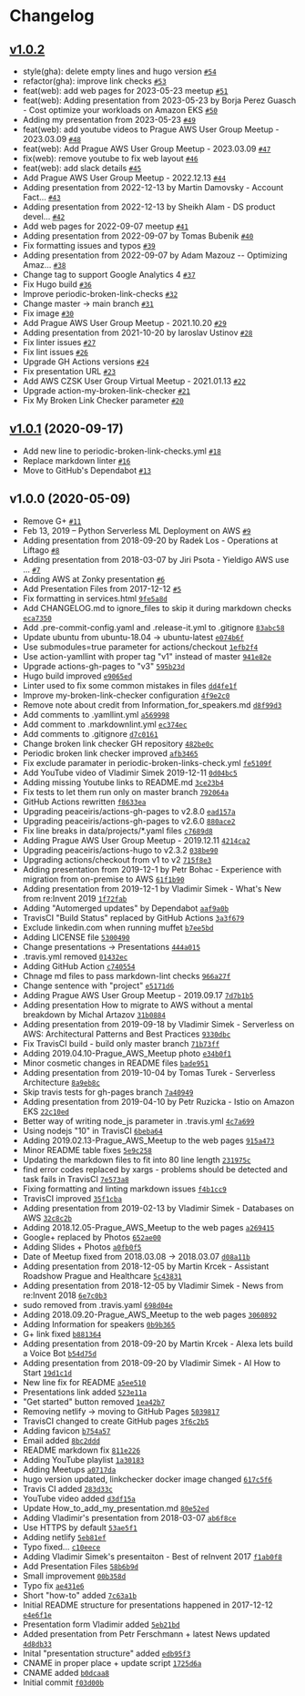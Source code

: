 # Changelog

## [v1.0.2](https://github.com/awsugcz/awsug.cz/compare/v1.0.1...v1.0.2)

- style(gha): delete empty lines and hugo version [`#54`](https://github.com/awsugcz/awsug.cz/pull/54)
- refactor(gha): improve link checks [`#53`](https://github.com/awsugcz/awsug.cz/pull/53)
- feat(web): add web pages for 2023-05-23 meetup [`#51`](https://github.com/awsugcz/awsug.cz/pull/51)
- feat(web): Adding presentation from 2023-05-23 by Borja Perez Guasch - Cost optimize your workloads on Amazon EKS [`#50`](https://github.com/awsugcz/awsug.cz/pull/50)
- Adding my presentation from 2023-05-23 [`#49`](https://github.com/awsugcz/awsug.cz/pull/49)
- feat(web): add youtube videos to Prague AWS User Group Meetup - 2023.03.09 [`#48`](https://github.com/awsugcz/awsug.cz/pull/48)
- feat(web): Add Prague AWS User Group Meetup - 2023.03.09 [`#47`](https://github.com/awsugcz/awsug.cz/pull/47)
- fix(web): remove youtube to fix web layout [`#46`](https://github.com/awsugcz/awsug.cz/pull/46)
- feat(web): add slack details [`#45`](https://github.com/awsugcz/awsug.cz/pull/45)
- Add Prague AWS User Group Meetup - 2022.12.13 [`#44`](https://github.com/awsugcz/awsug.cz/pull/44)
- Adding presentation from 2022-12-13 by Martin Damovsky - Account Fact… [`#43`](https://github.com/awsugcz/awsug.cz/pull/43)
- Adding presentation from 2022-12-13 by Sheikh Alam - DS product devel… [`#42`](https://github.com/awsugcz/awsug.cz/pull/42)
- Add web pages for 2022-09-07 meetup [`#41`](https://github.com/awsugcz/awsug.cz/pull/41)
- Adding presentation from 2022-09-07 by Tomas Bubenik [`#40`](https://github.com/awsugcz/awsug.cz/pull/40)
- Fix formatting issues and typos [`#39`](https://github.com/awsugcz/awsug.cz/pull/39)
- Adding presentation from 2022-09-07 by Adam Mazouz -- Optimizing Amaz… [`#38`](https://github.com/awsugcz/awsug.cz/pull/38)
- Change tag to support Google Analytics 4 [`#37`](https://github.com/awsugcz/awsug.cz/pull/37)
- Fix Hugo build [`#36`](https://github.com/awsugcz/awsug.cz/pull/36)
- Improve periodic-broken-link-checks [`#32`](https://github.com/awsugcz/awsug.cz/pull/32)
- Change master -&gt; main branch [`#31`](https://github.com/awsugcz/awsug.cz/pull/31)
- Fix image [`#30`](https://github.com/awsugcz/awsug.cz/pull/30)
- Add Prague AWS User Group Meetup - 2021.10.20 [`#29`](https://github.com/awsugcz/awsug.cz/pull/29)
- Adding presentation from 2021-10-20 by Iaroslav Ustinov [`#28`](https://github.com/awsugcz/awsug.cz/pull/28)
- Fix linter issues [`#27`](https://github.com/awsugcz/awsug.cz/pull/27)
- Fix lint issues [`#26`](https://github.com/awsugcz/awsug.cz/pull/26)
- Upgrade GH Actions versions [`#24`](https://github.com/awsugcz/awsug.cz/pull/24)
- Fix presentation URL [`#23`](https://github.com/awsugcz/awsug.cz/pull/23)
- Add AWS CZSK User Group Virtual Meetup - 2021.01.13 [`#22`](https://github.com/awsugcz/awsug.cz/pull/22)
- Upgrade action-my-broken-link-checker [`#21`](https://github.com/awsugcz/awsug.cz/pull/21)
- Fix My Broken Link Checker parameter [`#20`](https://github.com/awsugcz/awsug.cz/pull/20)

## [v1.0.1](https://github.com/awsugcz/awsug.cz/compare/v1.0.0...v1.0.1) (2020-09-17)

- Add new line to periodic-broken-link-checks.yml [`#18`](https://github.com/awsugcz/awsug.cz/pull/18)
- Replace markdown linter [`#16`](https://github.com/awsugcz/awsug.cz/pull/16)
- Move to GitHub's Dependabot [`#13`](https://github.com/awsugcz/awsug.cz/pull/13)

## v1.0.0 (2020-05-09)

- Remove G+ [`#11`](https://github.com/awsugcz/awsug.cz/pull/11)
- Feb 13, 2019 – Python Serverless ML Deployment on AWS [`#9`](https://github.com/awsugcz/awsug.cz/pull/9)
- Adding presentation from 2018-09-20 by Radek Los - Operations at Liftago [`#8`](https://github.com/awsugcz/awsug.cz/pull/8)
- Adding presentation from 2018-03-07 by Jiri Psota - Yieldigo AWS use … [`#7`](https://github.com/awsugcz/awsug.cz/pull/7)
- Adding AWS at Zonky presentation [`#6`](https://github.com/awsugcz/awsug.cz/pull/6)
- Add Presentation Files from 2017-12-12 [`#5`](https://github.com/awsugcz/awsug.cz/pull/5)
- Fix formatting in services.html [`9fe5a8d`](https://github.com/awsugcz/awsug.cz/commit/9fe5a8d810f1e6058543f076d8dcce8ba6dd4d22)
- Add CHANGELOG.md to ignore_files to skip it during markdown checks [`eca7350`](https://github.com/awsugcz/awsug.cz/commit/eca7350ee2252571ca39e39a60ccb4d408abeeb4)
- Add .pre-commit-config.yaml and .release-it.yml to .gitignore [`83abc58`](https://github.com/awsugcz/awsug.cz/commit/83abc58457c40e6b784624644054b713752db4e4)
- Update ubuntu from ubuntu-18.04 -&gt; ubuntu-latest [`e074b6f`](https://github.com/awsugcz/awsug.cz/commit/e074b6f43cf25d0947547944a2f9c0bb1dbd67b7)
- Use submodules=true parameter for actions/checkout [`1efb2f4`](https://github.com/awsugcz/awsug.cz/commit/1efb2f4f37e66d0c92b77d403dd28460543f5cff)
- Use action-yamllint with proper tag "v1" instead of master [`941e82e`](https://github.com/awsugcz/awsug.cz/commit/941e82ea163ed69cc7e06c410ae686b9178636a0)
- Upgrade actions-gh-pages to "v3" [`595b23d`](https://github.com/awsugcz/awsug.cz/commit/595b23dae9fc52a1787f55890bfad554237c5a3f)
- Hugo build improved [`e9065ed`](https://github.com/awsugcz/awsug.cz/commit/e9065edbce99c418ef24d999cc31781e19924baa)
- Linter used to fix some common mistakes in files [`dd4fe1f`](https://github.com/awsugcz/awsug.cz/commit/dd4fe1fd83e06b04a33ef5eb14f2a90a83bb270b)
- Improve my-broken-link-checker configuration [`4f9e2c0`](https://github.com/awsugcz/awsug.cz/commit/4f9e2c08157a191824c25ca7eadc5648a1219996)
- Remove note about credit from Information_for_speakers.md [`d8f99d3`](https://github.com/awsugcz/awsug.cz/commit/d8f99d3a3c689a137e1e4afae4d888b48636e0e2)
- Add comments to .yamllint.yml [`a569998`](https://github.com/awsugcz/awsug.cz/commit/a5699981d4077523cf398cf69772ef89eb29a99c)
- Add comment to .markdownlint.yml [`ec374ec`](https://github.com/awsugcz/awsug.cz/commit/ec374ec98be4ff7865ac2ca9db95d0ea1e433800)
- Add comments to .gitignore [`d7c0161`](https://github.com/awsugcz/awsug.cz/commit/d7c0161c05800f68861364ec13c854d2fcb6c7b2)
- Change broken link checker GH repository [`482be0c`](https://github.com/awsugcz/awsug.cz/commit/482be0c8b3da6988e30ca220a1aaa1e79c83c434)
- Periodic broken link checker improved [`afb3465`](https://github.com/awsugcz/awsug.cz/commit/afb346534a705ee6654e82dab6e43eb988dac5bf)
- Fix exclude paramater in periodic-broken-links-check.yml [`fe5109f`](https://github.com/awsugcz/awsug.cz/commit/fe5109f2af0f368820b132535c0fcc005f1f5d87)
- Add YouTube video of Vladimir Simek 2019-12-11 [`0d04bc5`](https://github.com/awsugcz/awsug.cz/commit/0d04bc53ae08d1e921c685da2436895197b71223)
- Adding missing Youtube links to README.md [`3ce23b4`](https://github.com/awsugcz/awsug.cz/commit/3ce23b45dd60e6a8ab9c59eec88fed12afb1d5f0)
- Fix tests to let them run only on master branch [`792064a`](https://github.com/awsugcz/awsug.cz/commit/792064a990c22a84b22d283008982d9d8d3fb3e8)
- GitHub Actions rewritten [`f8633ea`](https://github.com/awsugcz/awsug.cz/commit/f8633eaf2056243e0e337f99377a26e80519fa90)
- Upgrading peaceiris/actions-gh-pages to v2.8.0 [`ead157a`](https://github.com/awsugcz/awsug.cz/commit/ead157a758f7e88157dfe813f986ccbc34d9cddf)
- Upgrading peaceiris/actions-gh-pages to v2.6.0 [`880ace2`](https://github.com/awsugcz/awsug.cz/commit/880ace22e71fa63ed6c5db7cf633892ea1c3d305)
- Fix line breaks in data/projects/*.yaml files [`c7689d8`](https://github.com/awsugcz/awsug.cz/commit/c7689d8c1db9ec003831aec0cfbbd499edf87d9e)
- Adding Prague AWS User Group Meetup - 2019.12.11 [`4214ca2`](https://github.com/awsugcz/awsug.cz/commit/4214ca208aa5a79b72eca594519db261a771fb5f)
- Upgrading peaceiris/actions-hugo to v2.3.2 [`038be90`](https://github.com/awsugcz/awsug.cz/commit/038be90af395ed4dd8aa788c4a4a2f20f977ebed)
- Upgrading actions/checkout from v1 to v2 [`715f8e3`](https://github.com/awsugcz/awsug.cz/commit/715f8e3733a236900d70b7bd03eb230477cc4f5a)
- Adding presentation from 2019-12-1 by Petr Bohac - Experience with migration from on-premise to AWS [`61f1b90`](https://github.com/awsugcz/awsug.cz/commit/61f1b904ac7805b096d06014dd0c1cfdc14ddef5)
- Adding presentation from 2019-12-1 by Vladimir Simek - What's New from re:Invent 2019 [`1f72fab`](https://github.com/awsugcz/awsug.cz/commit/1f72fabd6034818949fd810ba3c03288cd9b3a28)
- Adding "Automerged updates" by Dependabot [`aaf9a0b`](https://github.com/awsugcz/awsug.cz/commit/aaf9a0b9f89b9254679d5532082fef8ced9bb476)
- TravisCI "Build Status" replaced by GitHub Actions [`3a3f679`](https://github.com/awsugcz/awsug.cz/commit/3a3f679dab420a31967e27759c97883d5f903340)
- Exclude linkedin.com when running muffet [`b7ee5bd`](https://github.com/awsugcz/awsug.cz/commit/b7ee5bd454fbb194de0fb66f20cd05eab5ad33a9)
- Adding LICENSE file [`5300490`](https://github.com/awsugcz/awsug.cz/commit/5300490b0054a00e4a7f13513185f37ad37bf414)
- Change presentations -&gt; Presentations [`444a015`](https://github.com/awsugcz/awsug.cz/commit/444a0155196747f2760cb47f29cb71255337fdac)
- .travis.yml removed [`01432ec`](https://github.com/awsugcz/awsug.cz/commit/01432ec56031c109db09aab1fa5b3bf9ac97d8df)
- Adding GitHub Action [`c740554`](https://github.com/awsugcz/awsug.cz/commit/c740554dea0bd53aa436e3c2d0a110b1170bab18)
- Chnage md files to pass markdown-lint checks [`966a27f`](https://github.com/awsugcz/awsug.cz/commit/966a27ff90cff27ea269159baacbf0b77ba9695f)
- Change sentence with "project" [`e5171d6`](https://github.com/awsugcz/awsug.cz/commit/e5171d6b45dc9885bfb2d7b840dba5689c0a8e65)
- Adding Prague AWS User Group Meetup - 2019.09.17 [`7d7b1b5`](https://github.com/awsugcz/awsug.cz/commit/7d7b1b5b486d0d9699b638c479d01c37dae7cef7)
- Adding presentation How to migrate to AWS without a mental breakdown by Michal Artazov [`31b0884`](https://github.com/awsugcz/awsug.cz/commit/31b08845c453e4b9bcd7cde9ce000f233dae0921)
- Adding presentation from 2019-09-18 by Vladimir Simek - Serverless on AWS: Architectural Patterns and Best Practices [`9330dbc`](https://github.com/awsugcz/awsug.cz/commit/9330dbc58621ee53f5c8407968453e201d2ce24a)
- Fix TravisCI build - build only master branch [`71b73ff`](https://github.com/awsugcz/awsug.cz/commit/71b73ffd80def6def75a4bdeac3d36aebf78b86c)
- Adding 2019.04.10-Prague_AWS_Meetup photo [`e34b0f1`](https://github.com/awsugcz/awsug.cz/commit/e34b0f1d926e0ba82d6f687ebe70e04c6747bb02)
- Minor cosmetic changes in README files [`bade951`](https://github.com/awsugcz/awsug.cz/commit/bade9513bb4978cdbd3dd3450802340e14d59d24)
- Adding presentation from 2019-10-04 by Tomas Turek - Serverless Architecture [`8a9eb8c`](https://github.com/awsugcz/awsug.cz/commit/8a9eb8cfa76c4589305fb768c4b5674f0dff2d3b)
- Skip travis tests for gh-pages branch [`7a40949`](https://github.com/awsugcz/awsug.cz/commit/7a40949d5d7eaece8266c39b82916db6a39d40d7)
- Adding presentation from 2019-04-10 by Petr Ruzicka - Istio on Amazon EKS [`22c10ed`](https://github.com/awsugcz/awsug.cz/commit/22c10ed2d506f79497cdb02f7a891ae208266425)
- Better way of writing node_js parameter in .travis.yml [`4c7a699`](https://github.com/awsugcz/awsug.cz/commit/4c7a699c1e3df9d33c9f4322b3410f09c66f951b)
- Using nodejs "10" in TravisCI [`6beba64`](https://github.com/awsugcz/awsug.cz/commit/6beba64a482845ddb489938b452cdb290b8e3531)
- Adding 2019.02.13-Prague_AWS_Meetup to the web pages [`915a473`](https://github.com/awsugcz/awsug.cz/commit/915a473e1218046a78797524dad744b4d6d05805)
- Minor README table fixes [`5e9c258`](https://github.com/awsugcz/awsug.cz/commit/5e9c2582505181856f41d4c88492e451300685b3)
- Updating the markdown files to fit into 80 line length [`231975c`](https://github.com/awsugcz/awsug.cz/commit/231975c9a42f6ab36c6dbd3337cf635ae219122e)
- find error codes replaced by xargs - problems should be detected and task fails in TravisCI [`7e573a8`](https://github.com/awsugcz/awsug.cz/commit/7e573a8d5c462f6c026387ab1b519c241c55860f)
- Fixing formatting and linting markdown issues [`f4b1cc9`](https://github.com/awsugcz/awsug.cz/commit/f4b1cc9e88e3bdcd52c0205b43fac8c4ed7a9e95)
- TravisCI improved [`35f1cba`](https://github.com/awsugcz/awsug.cz/commit/35f1cba419b3b75256ed2ad9b57cbcb1f7180109)
- Adding presentation from 2019-02-13 by Vladimir Simek - Databases on AWS [`32c8c2b`](https://github.com/awsugcz/awsug.cz/commit/32c8c2b985481ae63347fed97389b9e10b3b9c92)
- Adding 2018.12.05-Prague_AWS_Meetup to the web pages [`a269415`](https://github.com/awsugcz/awsug.cz/commit/a269415dd3f75e39fed087a906780ece41307163)
- Google+ replaced by Photos [`652ae00`](https://github.com/awsugcz/awsug.cz/commit/652ae0043f0b26e6003abf7d34893125ae279a19)
- Adding Slides + Photos [`a0fb0f5`](https://github.com/awsugcz/awsug.cz/commit/a0fb0f50ce914090ba3a679e686ee869037e40cd)
- Date of Meetup fixed from 2018.03.08 -&gt; 2018.03.07 [`d08a11b`](https://github.com/awsugcz/awsug.cz/commit/d08a11b2be4c351f4e98231082e022800e326475)
- Adding presentation from 2018-12-05 by Martin Krcek - Assistant Roadshow Prague and Healthcare [`5c43831`](https://github.com/awsugcz/awsug.cz/commit/5c438310ec7e12398b5b299d03ba6d6ec2a0a78f)
- Adding presentation from 2018-12-05 by Vladimir Simek - News from re:Invent 2018 [`6e7c0b3`](https://github.com/awsugcz/awsug.cz/commit/6e7c0b3151f4e395929dfa70319aaa35a112b46d)
- sudo removed from .travis.yaml [`698d04e`](https://github.com/awsugcz/awsug.cz/commit/698d04ee46abd40ed7f88438a927498c81568345)
- Adding 2018.09.20-Prague_AWS_Meetup to the web pages [`3060892`](https://github.com/awsugcz/awsug.cz/commit/306089201753a0d76049c2314e7c95f07cae45de)
- Adding Information for speakers [`0b9b365`](https://github.com/awsugcz/awsug.cz/commit/0b9b36572826c899abce89f0b5cb5bfad6bb7573)
- G+ link fixed [`b881364`](https://github.com/awsugcz/awsug.cz/commit/b881364ab22828bda2738d40999d3f47d2a7b1c0)
- Adding presentation from 2018-09-20 by Martin Krcek - Alexa lets build a Voice Bot [`b54d75d`](https://github.com/awsugcz/awsug.cz/commit/b54d75d795049fd2510e7bce88466900829552b7)
- Adding presentation from 2018-09-20 by Vladimir Simek - AI How to Start [`19d1c1d`](https://github.com/awsugcz/awsug.cz/commit/19d1c1d44e5dcc3f4c1c6fc2d2706a165e17eed5)
- New line fix for README [`a5ee510`](https://github.com/awsugcz/awsug.cz/commit/a5ee5101bbd528976be4e4c6f89c9e032bd9a35d)
- Presentations link added [`523e11a`](https://github.com/awsugcz/awsug.cz/commit/523e11a10afdb867e46644a3a78b343ee2085409)
- "Get started" button removed [`1ea42b7`](https://github.com/awsugcz/awsug.cz/commit/1ea42b78161cca38419afe2a3112bfdc5b5afb12)
- Removing netlify -&gt; moving to GitHub Pages [`5039817`](https://github.com/awsugcz/awsug.cz/commit/50398173f8c6f69353cf21afddfe3c3f15ea4512)
- TravisCI changed to create GitHub pages [`3f6c2b5`](https://github.com/awsugcz/awsug.cz/commit/3f6c2b50345a1aef8613e42254b53a462e3f1c41)
- Adding favicon [`b754a57`](https://github.com/awsugcz/awsug.cz/commit/b754a579df51941b3c8c05575674e0474c1c7438)
- Email added [`8bc2ddd`](https://github.com/awsugcz/awsug.cz/commit/8bc2dddf87f3f67cb622ebf80d9e8ce53c9e67df)
- README markdown fix [`811e226`](https://github.com/awsugcz/awsug.cz/commit/811e22670cd345f6348cfb4dac410d17316fc2bc)
- Adding YouTube playlist [`1a30183`](https://github.com/awsugcz/awsug.cz/commit/1a30183aed56347f8a1525c1f6f1c3df0ca3530c)
- Adding Meetups [`a0717da`](https://github.com/awsugcz/awsug.cz/commit/a0717da37db12dd575e069c2cf75ebc9f3f4e7d9)
- hugo version updated, linkchecker docker image changed [`617c5f6`](https://github.com/awsugcz/awsug.cz/commit/617c5f6c9919e3948cd9aa506836b54aeff4954c)
- Travis CI added [`283d33c`](https://github.com/awsugcz/awsug.cz/commit/283d33cbef86a8ac2a60fb852d679a9b6590e3ac)
- YouTube video added [`d3df15a`](https://github.com/awsugcz/awsug.cz/commit/d3df15ac2d5b0f2fec1b435d38f99a4086ecbaa4)
- Update How_to_add_my_presentation.md [`80e52ed`](https://github.com/awsugcz/awsug.cz/commit/80e52edb3eff81338322a171ae48396796d318ef)
- Adding Vladimir's presentation from 2018-03-07 [`ab6f8ce`](https://github.com/awsugcz/awsug.cz/commit/ab6f8ce8b6cc46f9ba778593a34df49099b0d7d5)
- Use HTTPS by default [`53ae5f1`](https://github.com/awsugcz/awsug.cz/commit/53ae5f115ad2e6114bfd884f384e0e903cda7e1b)
- Adding netlify [`5eb81ef`](https://github.com/awsugcz/awsug.cz/commit/5eb81efa13b16bf6cb6074beef8931d198dc3477)
- Typo fixed... [`c10eece`](https://github.com/awsugcz/awsug.cz/commit/c10eecec111dc6a3482444c51c34a4c245f665c9)
- Adding Vladimir Simek's presentaiton - Best of reInvent 2017 [`f1ab0f8`](https://github.com/awsugcz/awsug.cz/commit/f1ab0f8c9d49d8fc04a18003618053cdf959a86c)
- Add Presentation Files [`58b6b9d`](https://github.com/awsugcz/awsug.cz/commit/58b6b9d7513aeb473b4b093916599db338bfdbb1)
- Small improvement [`00b358d`](https://github.com/awsugcz/awsug.cz/commit/00b358d64b94b5f4436d785e1234e4e7351fc37f)
- Typo fix [`ae431e6`](https://github.com/awsugcz/awsug.cz/commit/ae431e6ced79b1ef5f13882631bbd4408131e5a6)
- Short "how-to" added [`7c63a1b`](https://github.com/awsugcz/awsug.cz/commit/7c63a1bca60a29622ba534cb6e9cb3a53b7a58d6)
- Initial README structure for presentations happened in 2017-12-12 [`e4e6f1e`](https://github.com/awsugcz/awsug.cz/commit/e4e6f1e72e40c846f50c7995b81cb7c62cc6aed3)
- Presentation form Vladimir added [`5eb21bd`](https://github.com/awsugcz/awsug.cz/commit/5eb21bda116734df7e1c8468eda317135935f452)
- Added presentation from Petr Ferschmann + latest News updated [`4d8db33`](https://github.com/awsugcz/awsug.cz/commit/4d8db33d20f7ac91845cc1c60107c25c9a2bce93)
- Inital "presentation structure" added [`edb95f3`](https://github.com/awsugcz/awsug.cz/commit/edb95f3fe9ada308254ccd6fb8011f2f05cc7367)
- CNAME in proper place + update script [`1725d6a`](https://github.com/awsugcz/awsug.cz/commit/1725d6a86155426dad1cb8ae276306554970054f)
- CNAME added [`b0dcaa8`](https://github.com/awsugcz/awsug.cz/commit/b0dcaa8ca8b92cc95fadeff96e9c28e9bf51439f)
- Initial commit [`f03d00b`](https://github.com/awsugcz/awsug.cz/commit/f03d00bd2e8245b4c58743dfda69eed6fdcec1a7)
